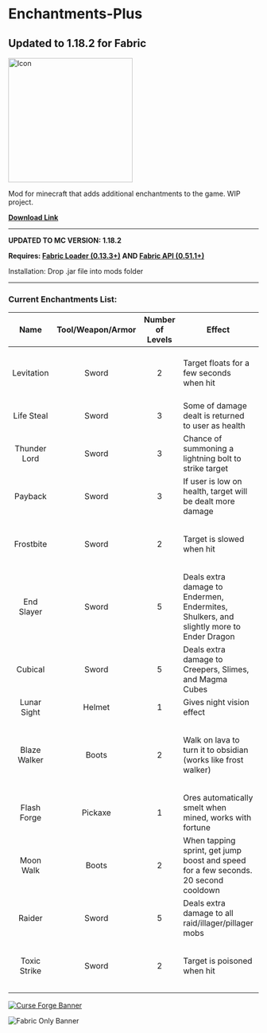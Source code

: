 # Enchantments-Plus

## Updated to 1.18.2 for Fabric

<img src="https://i.imgur.com/HFDSgKD.png" alt="Icon" width="250"/>

Mod for minecraft that adds additional enchantments to the game. WIP project.

**[Download Link](https://github.com/therobdog7/enchantments-plus/releases/ "Download")**

---

**UPDATED TO MC VERSION: 1.18.2**

**Requires: [Fabric Loader (0.13.3+)](https://fabricmc.net/use/ "Fabric Download")
AND [Fabric API (0.51.1+)](https://www.curseforge.com/minecraft/mc-mods/fabric-api)**

Installation: Drop .jar file into mods folder

---

### Current Enchantments List:

|     Name      | Tool/Weapon/Armor | Number of Levels | Effect                                                                                  |  Rarity   | Notes                                                                       |
|:-------------:|:-----------------:|:----------------:|-----------------------------------------------------------------------------------------|:---------:|-----------------------------------------------------------------------------|
|  Levitation   |       Sword       |        2         | Target floats for a few seconds when hit                                                |   Rare    | Cannot be equipped with fire aspect, toxic strike, frostbite                |
|  Life Steal   |       Sword       |        3         | Some of damage dealt is returned to user as health                                      |   Rare    | Cannot be equipped with payback                                             |
| Thunder Lord  |       Sword       |        3         | Chance of summoning a lightning bolt to strike target                                   | Very Rare |                                                                             |
|    Payback    |       Sword       |        3         | If user is low on health, target will be dealt more damage                              |   Rare    | Cannot be equipped with life steal                                          |
|   Frostbite   |       Sword       |        2         | Target is slowed when hit                                                               |   Rare    | Cannot be equipped with fire aspect, toxic strike, levitation               |
|  End Slayer   |       Sword       |        5         | Deals extra damage to Endermen, Endermites, Shulkers, and slightly more to Ender Dragon | Uncommon  | Cannot be equipped with other damage enchantments                           |
|    Cubical    |       Sword       |        5         | Deals extra damage to Creepers, Slimes, and Magma Cubes                                 | Uncommon  | Cannot be equipped with other damage enchantments                           |
|  Lunar Sight  |      Helmet       |        1         | Gives night vision effect                                                               | Uncommon  |                                                                             |
| Blaze Walker  |       Boots       |        2         | Walk on lava to turn it to obsidian (works like frost walker)                           |   Rare    | Treasure enchantment. Cannot be equipped with depth strider or frost walker |
|  Flash Forge  |      Pickaxe      |        1         | Ores automatically smelt when mined, works with fortune                                 |   Rare    | Cannot be equipped with silk touch                                          |
|   Moon Walk   |       Boots       |        2         | When tapping sprint, get jump boost and speed for a few seconds. 20 second cooldown     |   Rare    |                                                                             |
|    Raider     |       Sword       |        5         | Deals extra damage to all raid/illager/pillager mobs                                    | Uncommon  | Cannot be equipped with other damage enchantments                           |
| Toxic Strike  |       Sword       |        2         | Target is poisoned when hit                                                             |   Rare    | Cannot be equipped with fire aspect, frostbite, levitation                  |

[![Curse Forge Banner](https://i.imgur.com/1gmBDfe.png?1)](https://www.curseforge.com/minecraft/mc-mods/enchantments-plus-fabric "Curse Forge")

![Fabric Only Banner](https://i.ibb.co/yphNcXz/fabric-only-banner.png)